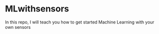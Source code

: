 # MLwithsensors
In this repo, I will teach you how to get started Machine Learning with your own sensors

